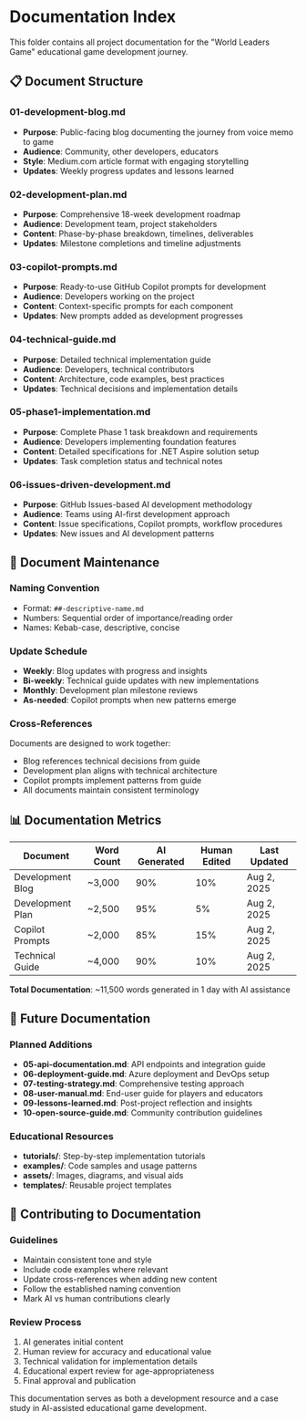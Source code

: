 # Documentation Index

This folder contains all project documentation for the "World Leaders Game" educational game development journey.

## 📋 Document Structure

### **01-development-blog.md**
- **Purpose**: Public-facing blog documenting the journey from voice memo to game
- **Audience**: Community, other developers, educators
- **Style**: Medium.com article format with engaging storytelling
- **Updates**: Weekly progress updates and lessons learned

### **02-development-plan.md**
- **Purpose**: Comprehensive 18-week development roadmap
- **Audience**: Development team, project stakeholders
- **Content**: Phase-by-phase breakdown, timelines, deliverables
- **Updates**: Milestone completions and timeline adjustments

### **03-copilot-prompts.md**
- **Purpose**: Ready-to-use GitHub Copilot prompts for development
- **Audience**: Developers working on the project
- **Content**: Context-specific prompts for each component
- **Updates**: New prompts added as development progresses

### **04-technical-guide.md**
- **Purpose**: Detailed technical implementation guide
- **Audience**: Developers, technical contributors
- **Content**: Architecture, code examples, best practices
- **Updates**: Technical decisions and implementation details

### **05-phase1-implementation.md**
- **Purpose**: Complete Phase 1 task breakdown and requirements
- **Audience**: Developers implementing foundation features
- **Content**: Detailed specifications for .NET Aspire solution setup
- **Updates**: Task completion status and technical notes

### **06-issues-driven-development.md**
- **Purpose**: GitHub Issues-based AI development methodology
- **Audience**: Teams using AI-first development approach
- **Content**: Issue specifications, Copilot prompts, workflow procedures
- **Updates**: New issues and AI development patterns

## 🔄 Document Maintenance

### **Naming Convention**
- Format: `##-descriptive-name.md`
- Numbers: Sequential order of importance/reading order
- Names: Kebab-case, descriptive, concise

### **Update Schedule**
- **Weekly**: Blog updates with progress and insights
- **Bi-weekly**: Technical guide updates with new implementations
- **Monthly**: Development plan milestone reviews
- **As-needed**: Copilot prompts when new patterns emerge

### **Cross-References**
Documents are designed to work together:
- Blog references technical decisions from guide
- Development plan aligns with technical architecture
- Copilot prompts implement patterns from guide
- All documents maintain consistent terminology

## 📊 Documentation Metrics

| Document | Word Count | AI Generated | Human Edited | Last Updated |
|----------|------------|--------------|--------------|--------------|
| Development Blog | ~3,000 | 90% | 10% | Aug 2, 2025 |
| Development Plan | ~2,500 | 95% | 5% | Aug 2, 2025 |
| Copilot Prompts | ~2,000 | 85% | 15% | Aug 2, 2025 |
| Technical Guide | ~4,000 | 90% | 10% | Aug 2, 2025 |

**Total Documentation**: ~11,500 words generated in 1 day with AI assistance

## 🎯 Future Documentation

### **Planned Additions**
- **05-api-documentation.md**: API endpoints and integration guide
- **06-deployment-guide.md**: Azure deployment and DevOps setup
- **07-testing-strategy.md**: Comprehensive testing approach
- **08-user-manual.md**: End-user guide for players and educators
- **09-lessons-learned.md**: Post-project reflection and insights
- **10-open-source-guide.md**: Community contribution guidelines

### **Educational Resources**
- **tutorials/**: Step-by-step implementation tutorials
- **examples/**: Code samples and usage patterns
- **assets/**: Images, diagrams, and visual aids
- **templates/**: Reusable project templates

## 🤝 Contributing to Documentation

### **Guidelines**
- Maintain consistent tone and style
- Include code examples where relevant
- Update cross-references when adding new content
- Follow the established naming convention
- Mark AI vs human contributions clearly

### **Review Process**
1. AI generates initial content
2. Human review for accuracy and educational value
3. Technical validation for implementation details
4. Educational expert review for age-appropriateness
5. Final approval and publication

This documentation serves as both a development resource and a case study in AI-assisted educational game development.
